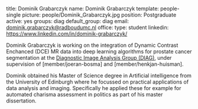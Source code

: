 title: Dominik Grabarczyk 
name: Dominik Grabarczyk 
template: people-single 
picture: people/Dominik_Grabarczyk.jpg 
position: Postgraduate 
active: yes 
groups: diag 
default_group: diag 
email: dominik.grabarczyk@radboudumc.nl 
office: 
type: student
linkedin: https://www.linkedin.com/in/dominik-grabarczyk/

Dominik Grabarczyk is working on the integration of Dynamic Contrast Enchanced (DCE) MR data into deep learning algorithms for prostate cancer segmentation at the [Diagnostic Image Analysis Group (DIAG)](https://www.diagnijmegen.nl/), under supervision of [member/joeran-bosma] and [member/henkjan-huisman].

Dominik obtained his Master of Science degree in Artificial intelligence from the University of Edinburgh where he focussed on practical applications of data analysis and imaging. Specifically he applied these for example for automated charisma assessment in politics as part of his master dissertation.
